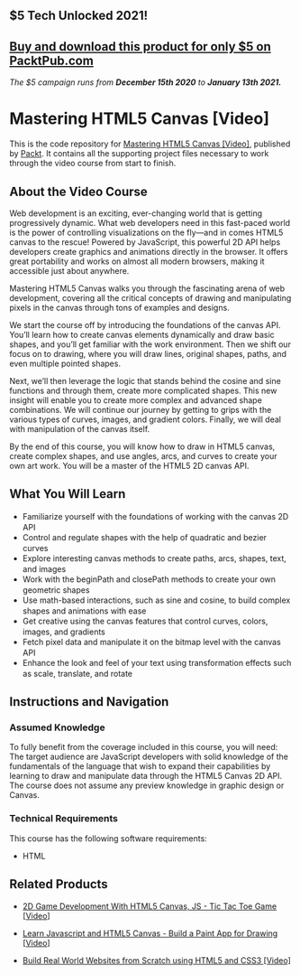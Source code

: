 ## $5 Tech Unlocked 2021!
[Buy and download this product for only $5 on PacktPub.com](https://www.packtpub.com/)
-----
*The $5 campaign         runs from __December 15th 2020__ to __January 13th 2021.__*

# Mastering HTML5 Canvas [Video]
This is the code repository for [Mastering HTML5 Canvas [Video]](https://www.packtpub.com/web-development/mastering-html5-canvas-video?utm_source=github&utm_medium=repository&utm_campaign=9781786467942), published by [Packt](https://www.packtpub.com/?utm_source=github). It contains all the supporting project files necessary to work through the video course from start to finish.
## About the Video Course
Web development is an exciting, ever-changing world that is getting progressively dynamic. What web developers need in this fast-paced world is the power of controlling visualizations on the fly—and in comes HTML5 canvas to the rescue! Powered by JavaScript, this powerful 2D API helps developers create graphics and animations directly in the browser. It offers great portability and works on almost all modern browsers, making it accessible just about anywhere.

Mastering HTML5 Canvas walks you through the fascinating arena of web development, covering all the critical concepts of drawing and manipulating pixels in the canvas through tons of examples and designs. 

We start the course off by introducing the foundations of the canvas API. You’ll learn how to create canvas elements dynamically and draw basic shapes, and you’ll get familiar with the work environment. Then we shift our focus on to drawing, where you will draw lines, original shapes, paths, and even multiple pointed shapes.

Next, we’ll then leverage the logic that stands behind the cosine and sine functions and through them, create more complicated shapes. This new insight will enable you to create more complex and advanced shape combinations. We will continue our journey by getting to grips with the various types of curves, images, and gradient colors. Finally, we will deal with manipulation of the canvas itself.

By the end of this course, you will know how to draw in HTML5 canvas, create complex shapes, and use angles, arcs, and curves to create your own art work. You will be a master of the HTML5 2D canvas API.



<H2>What You Will Learn</H2>
<DIV class=book-info-will-learn-text>
<UL>
<LI><SPAN style="LINE-HEIGHT: 20px; BACKGROUND-COLOR: transparent">Familiarize yourself with the foundations of working with the canvas 2D API</SPAN> 
<LI><SPAN style="LINE-HEIGHT: 20px; BACKGROUND-COLOR: transparent">Control and regulate shapes with the help of quadratic and bezier curves</SPAN> 
<LI><SPAN style="LINE-HEIGHT: 20px; BACKGROUND-COLOR: transparent">Explore interesting canvas methods to create paths, arcs, shapes, text, and images</SPAN> 
<LI><SPAN style="LINE-HEIGHT: 20px; BACKGROUND-COLOR: transparent">Work with the beginPath and closePath methods to create your own geometric shapes</SPAN> 
<LI><SPAN style="LINE-HEIGHT: 20px; BACKGROUND-COLOR: transparent">Use math-based interactions, such as sine and cosine, to build complex shapes and animations with ease</SPAN> 
<LI><SPAN style="LINE-HEIGHT: 20px; BACKGROUND-COLOR: transparent">Get creative using the canvas features that control curves, colors, images, and gradients&nbsp;</SPAN> 
<LI><SPAN style="LINE-HEIGHT: 20px; BACKGROUND-COLOR: transparent">Fetch pixel data and manipulate it on the bitmap level with the canvas API</SPAN> 
<LI><SPAN style="LINE-HEIGHT: 20px; BACKGROUND-COLOR: transparent">Enhance the look and feel of your text using transformation effects such as scale, translate, and rotate</SPAN> </LI></UL></DIV>

## Instructions and Navigation
### Assumed Knowledge
To fully benefit from the coverage included in this course, you will need:<br/>
The target audience are JavaScript developers with solid knowledge of the fundamentals of the language that wish to expand their capabilities by learning to draw and manipulate data through the HTML5 Canvas 2D API. The course does not assume any preview knowledge in graphic design or Canvas.
### Technical Requirements
This course has the following software requirements:<br/>
* HTML

## Related Products
* [2D Game Development With HTML5 Canvas, JS - Tic Tac Toe Game [Video]](https://www.packtpub.com/application-development/2d-game-development-html5-canvas-js-tic-tac-toe-game-video?utm_source=github&utm_medium=repository&utm_campaign=9781838646646)

* [Learn Javascript and HTML5 Canvas - Build a Paint App for Drawing [Video]](https://www.packtpub.com/web-development/learn-javascript-and-html5-canvas-build-paint-app-drawing-video?utm_source=github&utm_medium=repository&utm_campaign=9781838820091)

* [Build Real World Websites from Scratch using HTML5 and CSS3 [Video]](https://www.packtpub.com/web-development/build-real-world-websites-scratch-using-html5-and-css3-video?utm_source=github&utm_medium=repository&utm_campaign=9781789343632)

